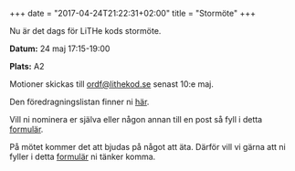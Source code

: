 +++
date = "2017-04-24T21:22:31+02:00"
title = "Stormöte"
+++

Nu är det dags för LiTHe kods stormöte.

**Datum:** 24 maj 17:15-19:00

**Plats:** A2

Motioner skickas till ordf@lithekod.se senast 10:e maj.

Den föredragningslistan finner ni [här](https://docs.google.com/document/d/1dQBKlE0qyBJGqWV4VwpDvfoLi41-mjp0nZO2G3FbNnY/edit?usp=sharing).

Vill ni nominera er själva eller någon annan till en post så fyll i detta [formulär](https://goo.gl/forms/Ylk7htW2iiCGeRj72).

På mötet kommer det att bjudas på något att äta. Därför vill vi gärna att ni fyller i detta [formulär](https://goo.gl/forms/0pumZjOU1vQMLcx33) ni tänker komma.


